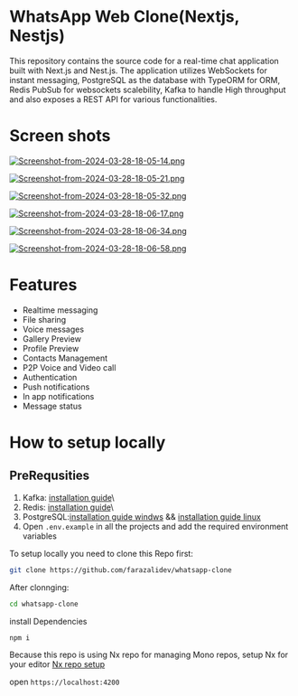 # WhatsApp Web Clone(Nextjs, Nestjs)

This repository contains the source code for a real-time chat application built with Next.js and Nest.js. The application utilizes WebSockets for instant messaging, PostgreSQL as the database with TypeORM for ORM, Redis PubSub for websockets scalebility, Kafka to handle High throughput and also exposes a REST API 
for various functionalities.

# Screen shots
[![Screenshot-from-2024-03-28-18-05-14.png](https://i.postimg.cc/RZgMRFBr/Screenshot-from-2024-03-28-18-05-14.png)](https://postimg.cc/pmnbVPrk)

[![Screenshot-from-2024-03-28-18-05-21.png](https://i.postimg.cc/4xq0skv7/Screenshot-from-2024-03-28-18-05-21.png)](https://postimg.cc/bZ0g95Bp)

[![Screenshot-from-2024-03-28-18-05-32.png](https://i.postimg.cc/wMM513g6/Screenshot-from-2024-03-28-18-05-32.png)](https://postimg.cc/hQFQwDXw)

[![Screenshot-from-2024-03-28-18-06-17.png](https://i.postimg.cc/FFGpZ56t/Screenshot-from-2024-03-28-18-06-17.png)](https://postimg.cc/QV9c8PsS)

[![Screenshot-from-2024-03-28-18-06-34.png](https://i.postimg.cc/NFW540q7/Screenshot-from-2024-03-28-18-06-34.png)](https://postimg.cc/n9GFVpLC)

[![Screenshot-from-2024-03-28-18-06-58.png](https://i.postimg.cc/dVnTMw8v/Screenshot-from-2024-03-28-18-06-58.png)](https://postimg.cc/HrcLXGZP)
# Features
- Realtime messaging
- File sharing
- Voice messages
- Gallery Preview
- Profile Preview
- Contacts Management
- P2P Voice and Video call
- Authentication
- Push notifications
- In app notifications
- Message status

# How to setup locally

## PreRequsities
1. Kafka: [installation guide](https://kafka.apache.org/quickstart)\
2. Redis: [installation guide](https://redis.io/docs/install/install-stack/)\
3. PostgreSQL:[installation guide windws](https://www.w3schools.com/postgresql/postgresql_install.php) && [installation guide linux](https://www.devart.com/dbforge/postgresql/how-to-install-postgresql-on-linux)
4. Open ```.env.example``` in all the projects and add the required environment variables

To setup locally you need to clone this Repo first:
```bash
git clone https://github.com/farazalidev/whatsapp-clone
```
After clonnging:
```bash
cd whatsapp-clone
```
install Dependencies
```bash
npm i
```

Because this repo is using Nx repo for managing Mono repos, setup Nx for your editor [Nx repo setup](https://nx.dev/features/integrate-with-editors)

open ```https://localhost:4200```
